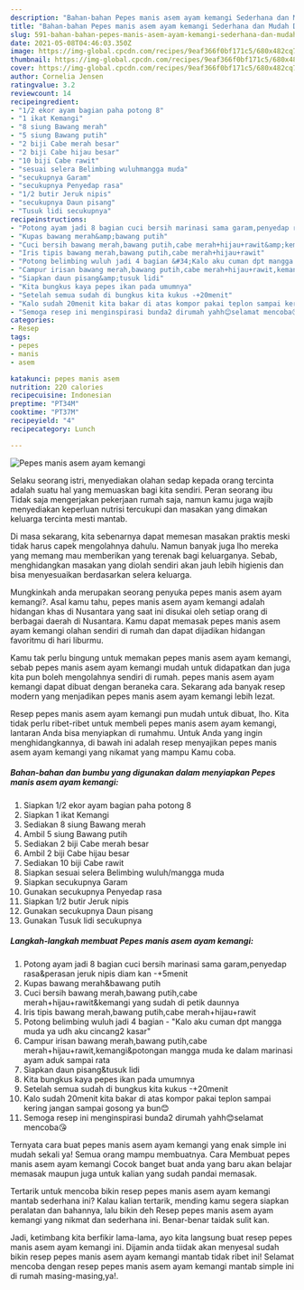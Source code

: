 ```yaml
---
description: "Bahan-bahan Pepes manis asem ayam kemangi Sederhana dan Mudah Dibuat"
title: "Bahan-bahan Pepes manis asem ayam kemangi Sederhana dan Mudah Dibuat"
slug: 591-bahan-bahan-pepes-manis-asem-ayam-kemangi-sederhana-dan-mudah-dibuat
date: 2021-05-08T04:46:03.350Z
image: https://img-global.cpcdn.com/recipes/9eaf366f0bf171c5/680x482cq70/pepes-manis-asem-ayam-kemangi-foto-resep-utama.jpg
thumbnail: https://img-global.cpcdn.com/recipes/9eaf366f0bf171c5/680x482cq70/pepes-manis-asem-ayam-kemangi-foto-resep-utama.jpg
cover: https://img-global.cpcdn.com/recipes/9eaf366f0bf171c5/680x482cq70/pepes-manis-asem-ayam-kemangi-foto-resep-utama.jpg
author: Cornelia Jensen
ratingvalue: 3.2
reviewcount: 14
recipeingredient:
- "1/2 ekor ayam bagian paha potong 8"
- "1 ikat Kemangi"
- "8 siung Bawang merah"
- "5 siung Bawang putih"
- "2 biji Cabe merah besar"
- "2 biji Cabe hijau besar"
- "10 biji Cabe rawit"
- "sesuai selera Belimbing wuluhmangga muda"
- "secukupnya Garam"
- "secukupnya Penyedap rasa"
- "1/2 butir Jeruk nipis"
- "secukupnya Daun pisang"
- "Tusuk lidi secukupnya"
recipeinstructions:
- "Potong ayam jadi 8 bagian cuci bersih marinasi sama garam,penyedap rasa&amp;perasan jeruk nipis diam kan -+5menit"
- "Kupas bawang merah&amp;bawang putih"
- "Cuci bersih bawang merah,bawang putih,cabe merah+hijau+rawit&amp;kemangi yang sudah di petik daunnya"
- "Iris tipis bawang merah,bawang putih,cabe merah+hijau+rawit"
- "Potong belimbing wuluh jadi 4 bagian &#34;Kalo aku cuman dpt mangga muda ya udh aku cincang2 kasar&#34;"
- "Campur irisan bawang merah,bawang putih,cabe merah+hijau+rawit,kemangi&amp;potongan mangga muda ke dalam marinasi ayam aduk sampai rata"
- "Siapkan daun pisang&amp;tusuk lidi"
- "Kita bungkus kaya pepes ikan pada umumnya"
- "Setelah semua sudah di bungkus kita kukus -+20menit"
- "Kalo sudah 20menit kita bakar di atas kompor pakai teplon sampai kering jangan sampai gosong ya bun😊"
- "Semoga resep ini menginspirasi bunda2 dirumah yahh😊selamat mencoba😘"
categories:
- Resep
tags:
- pepes
- manis
- asem

katakunci: pepes manis asem 
nutrition: 220 calories
recipecuisine: Indonesian
preptime: "PT34M"
cooktime: "PT37M"
recipeyield: "4"
recipecategory: Lunch

---
```



![Pepes manis asem ayam kemangi](https://img-global.cpcdn.com/recipes/9eaf366f0bf171c5/680x482cq70/pepes-manis-asem-ayam-kemangi-foto-resep-utama.jpg)

Selaku seorang istri, menyediakan olahan sedap kepada orang tercinta adalah suatu hal yang memuaskan bagi kita sendiri. Peran seorang ibu Tidak saja mengerjakan pekerjaan rumah saja, namun kamu juga wajib menyediakan keperluan nutrisi tercukupi dan masakan yang dimakan keluarga tercinta mesti mantab.

Di masa  sekarang, kita sebenarnya dapat memesan masakan praktis meski tidak harus capek mengolahnya dahulu. Namun banyak juga lho mereka yang memang mau memberikan yang terenak bagi keluarganya. Sebab, menghidangkan masakan yang diolah sendiri akan jauh lebih higienis dan bisa menyesuaikan berdasarkan selera keluarga. 



Mungkinkah anda merupakan seorang penyuka pepes manis asem ayam kemangi?. Asal kamu tahu, pepes manis asem ayam kemangi adalah hidangan khas di Nusantara yang saat ini disukai oleh setiap orang di berbagai daerah di Nusantara. Kamu dapat memasak pepes manis asem ayam kemangi olahan sendiri di rumah dan dapat dijadikan hidangan favoritmu di hari liburmu.

Kamu tak perlu bingung untuk memakan pepes manis asem ayam kemangi, sebab pepes manis asem ayam kemangi mudah untuk didapatkan dan juga kita pun boleh mengolahnya sendiri di rumah. pepes manis asem ayam kemangi dapat dibuat dengan beraneka cara. Sekarang ada banyak resep modern yang menjadikan pepes manis asem ayam kemangi lebih lezat.

Resep pepes manis asem ayam kemangi pun mudah untuk dibuat, lho. Kita tidak perlu ribet-ribet untuk membeli pepes manis asem ayam kemangi, lantaran Anda bisa menyiapkan di rumahmu. Untuk Anda yang ingin menghidangkannya, di bawah ini adalah resep menyajikan pepes manis asem ayam kemangi yang nikamat yang mampu Kamu coba.

<!--inarticleads1-->

##### Bahan-bahan dan bumbu yang digunakan dalam menyiapkan Pepes manis asem ayam kemangi:

1. Siapkan 1/2 ekor ayam bagian paha potong 8
1. Siapkan 1 ikat Kemangi
1. Sediakan 8 siung Bawang merah
1. Ambil 5 siung Bawang putih
1. Sediakan 2 biji Cabe merah besar
1. Ambil 2 biji Cabe hijau besar
1. Sediakan 10 biji Cabe rawit
1. Siapkan sesuai selera Belimbing wuluh/mangga muda
1. Siapkan secukupnya Garam
1. Gunakan secukupnya Penyedap rasa
1. Siapkan 1/2 butir Jeruk nipis
1. Gunakan secukupnya Daun pisang
1. Gunakan Tusuk lidi secukupnya




<!--inarticleads2-->

##### Langkah-langkah membuat Pepes manis asem ayam kemangi:

1. Potong ayam jadi 8 bagian cuci bersih marinasi sama garam,penyedap rasa&amp;perasan jeruk nipis diam kan -+5menit
1. Kupas bawang merah&amp;bawang putih
1. Cuci bersih bawang merah,bawang putih,cabe merah+hijau+rawit&amp;kemangi yang sudah di petik daunnya
1. Iris tipis bawang merah,bawang putih,cabe merah+hijau+rawit
1. Potong belimbing wuluh jadi 4 bagian - &#34;Kalo aku cuman dpt mangga muda ya udh aku cincang2 kasar&#34;
1. Campur irisan bawang merah,bawang putih,cabe merah+hijau+rawit,kemangi&amp;potongan mangga muda ke dalam marinasi ayam aduk sampai rata
1. Siapkan daun pisang&amp;tusuk lidi
1. Kita bungkus kaya pepes ikan pada umumnya
1. Setelah semua sudah di bungkus kita kukus -+20menit
1. Kalo sudah 20menit kita bakar di atas kompor pakai teplon sampai kering jangan sampai gosong ya bun😊
1. Semoga resep ini menginspirasi bunda2 dirumah yahh😊selamat mencoba😘




Ternyata cara buat pepes manis asem ayam kemangi yang enak simple ini mudah sekali ya! Semua orang mampu membuatnya. Cara Membuat pepes manis asem ayam kemangi Cocok banget buat anda yang baru akan belajar memasak maupun juga untuk kalian yang sudah pandai memasak.

Tertarik untuk mencoba bikin resep pepes manis asem ayam kemangi mantab sederhana ini? Kalau kalian tertarik, mending kamu segera siapkan peralatan dan bahannya, lalu bikin deh Resep pepes manis asem ayam kemangi yang nikmat dan sederhana ini. Benar-benar taidak sulit kan. 

Jadi, ketimbang kita berfikir lama-lama, ayo kita langsung buat resep pepes manis asem ayam kemangi ini. Dijamin anda tiidak akan menyesal sudah bikin resep pepes manis asem ayam kemangi mantab tidak ribet ini! Selamat mencoba dengan resep pepes manis asem ayam kemangi mantab simple ini di rumah masing-masing,ya!.

